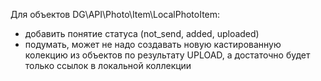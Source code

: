 Для объектов DG\API\Photo\Item\LocalPhotoItem:
*  добавить понятие статуса (not_send, added, uploaded)
*  подумать, может не надо создавать новую кастированную колекцию из объектов по результату UPLOAD, а достаточно будет только ссылок в локальной коллекции
